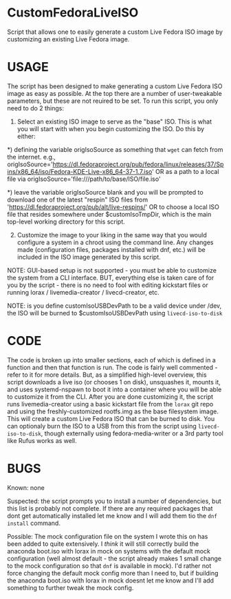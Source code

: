 # CustomFedoraLiveISO
Script that allows one to easily generate a custom Live Fedora ISO image by customizing an existing Live Fedora image.

# USAGE

The script has been designed to make generating a custom Live Fedora ISO image as easy as possible. At the top there are a number of user-tweakable parameters, but these are not reuired to be set. To run this script, you only need to do 2 things:

1) Select an existing ISO image to serve as the "base" ISO. This is what you will start with when you begin customizing the ISO. Do this by either:

*) defining the variable origIsoSource as something that `wget` can fetch from the internet. e.g., origIsoSource='https://dl.fedoraproject.org/pub/fedora/linux/releases/37/Spins/x86_64/iso/Fedora-KDE-Live-x86_64-37-1.7.iso' OR as a path to a local file via origIsoSource='file:///path/to/base/ISO/file.iso'

*) leave the variable origIsoSource blank and you will be prompted to download one of the latest "respin" ISO files from 'https://dl.fedoraproject.org/pub/alt/live-respins/' OR to choose a local ISO file that resides somewhere under $customIsoTmpDir, which is the main top-level working directory for this script.

2) Customize the image to your liking in the same way that you would configure a system in a chroot using the command line. Any changes made (configuration files, packages installed with dnf, etc.) will be included in the ISO image generated by this script.

NOTE: GUI-based setup is not supported - you must be able to customize the system from a CLI interface. BUT, everything else is taken care of for you by the script - there is no need to fool with editing kickstart files or running lorax / livemedia-creator / livecd-creator, etc.

NOTE: is you define customIsoUSBDevPath to be a valid device under /dev, the ISO will be burned to $customIsoUSBDevPath using `livecd-iso-to-disk`

# CODE

The code is broken up into smaller sections, each of which is defined in a function and then that function is run. The code is fairly well commented - refer to it for more details. But, as a simplified high-level overview, this script downloads a live iso (or chooses 1 on disk), unsquashes it, mounts it, and uses systemd-nspawn to boot it into a container where you will be able to customize it from the CLI. After you are done customizing it, the script runs livemedia-creator using a basic kickstart file from the `lorax` git repo and using the freshly-customized rootfs.img as the base filesystem image. This will create a custom Live Fedora ISO that can be burned to disk. You can optionaly burn the ISO to a USB from this from the script using `livecd-iso-to-disk`, though externally using fedora-media-writer or a 3rd party tool like Rufus works as well.

# BUGS

Known: none

Suspected: the script prompts you to install a number of dependencies, but this list is probably not complete. If there are any required packages that dont get automatically installed let me know and I will add them tio the `dnf install` command.

Possible: The mock configuration file on the system I wrote this on has been added to quite extensively. I *think* it will still correctly build the anaconda boot.iso with lorax in mock on systems with the default mock configuration (well almost default - the script already makes 1 small change to the mock configuration so that `dnf` is available in mock). I'd rather not force changing the default mock config more than I need to, but if building the anaconda boot.iso with lorax in mock doesnt let me know and I'll add something to further tweak the mock config.
